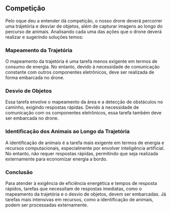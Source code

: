## Competição

Pelo oque deu a entender dá competição, o nosso drone deverá percorrer uma trájetória e desviar de objetos, além de capturar imagens ao longo do percurso de animais. Analisando cada uma das ações que o drone deverá realizar e sugerindo soluções temos:

### Mapeamento da Trajetória
O mapeamento da trajetória é uma tarefa menos exigente em termos de consumo de energia. No entanto, devido à necessidade de comunicação constante com outros componentes eletrônicos, deve ser realizada de forma embarcada no drone.

### Desvio de Objetos
Essa tarefa envolve o mapeamento da área e a detecção de obstáculos no caminho, exigindo respostas rápidas. Devido à necessidade de comunicação com os componentes eletrônicos, essa tarefa também deve ser embarcada no drone.

### Identificação dos Animais ao Longo da Trajetória
A identificação de animais é a tarefa mais exigente em termos de energia e recursos computacionais, especialmente por envolver inteligência artificial. No entanto, não requer respostas rápidas, permitindo que seja realizada externamente para economizar energia a bordo.

### Conclusão
Para atender à exigência de eficiência energética e tempos de resposta rápidos, tarefas que necessitam de respostas imediatas, como o mapeamento da trajetória e o desvio de objetos, devem ser embarcadas. Já tarefas mais intensivas em recursos, como a identificação de animais, podem ser processadas externamente.